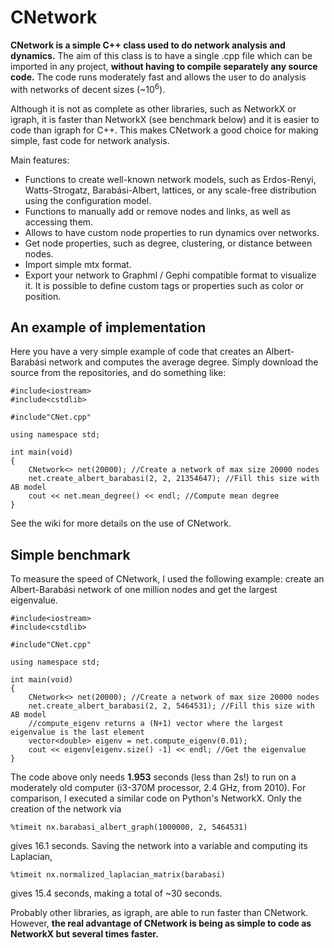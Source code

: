 # CNetwork


**CNetwork is a simple C++ class used to do network analysis and dynamics.** The aim of this class is to have a single .cpp file which can be imported in any project, **without having to compile separately any source code.** The code runs moderately fast and allows the user to do analysis with networks of decent sizes (~10<sup>6</sup>). 

Although it is not as complete as other libraries, such as NetworkX or igraph, it is faster than NetworkX (see benchmark below) and it is easier to code than igraph for C++. 
This makes CNetwork a good choice for making simple, fast code for network analysis.

Main features:

- Functions to create well-known network models, such as Erdos-Renyi, Watts-Strogatz, Barabási-Albert, lattices, or any scale-free distribution using the configuration model.
- Functions to manually add or remove nodes and links, as well as accessing them. 
- Allows to have custom node properties to run dynamics over networks. 
- Get node properties, such as degree, clustering, or distance between nodes.
- Import simple mtx format.
- Export your network to Graphml / Gephi compatible format to visualize it. It is possible to define custom tags or properties such as color or position.

## An example of implementation

Here you have a very simple example of code that creates an Albert-Barabási network and computes the average degree. Simply download the source from the repositories, and do something like:

    #include<iostream>
    #include<cstdlib>
    
    #include"CNet.cpp"
    
    using namespace std;
    
    int main(void)
    {
        CNetwork<> net(20000); //Create a network of max size 20000 nodes
        net.create_albert_barabasi(2, 2, 21354647); //Fill this size with AB model
        cout << net.mean_degree() << endl; //Compute mean degree
    }


See the wiki for more details on the use of CNetwork.

## Simple benchmark

To measure the speed of CNetwork, I used the following example: create an Albert-Barabási network of one million nodes and get the largest eigenvalue.

    #include<iostream>
    #include<cstdlib>
    
    #include"CNet.cpp"
    
    using namespace std;
    
    int main(void)
    {
        CNetwork<> net(20000); //Create a network of max size 20000 nodes
        net.create_albert_barabasi(2, 2, 5464531); //Fill this size with AB model
        //compute_eigenv returns a (N+1) vector where the largest eigenvalue is the last element
        vector<double> eigenv = net.compute_eigenv(0.01);
        cout << eigenv[eigenv.size() -1] << endl; //Get the eigenvalue
    }


The code above only needs **1.953** seconds (less than 2s!) to run on a moderately old computer (i3-370M processor, 2.4 GHz, from 2010). For comparison, I executed a similar code on Python's NetworkX. Only the creation of the network via

    %timeit nx.barabasi_albert_graph(1000000, 2, 5464531) 

gives 16.1 seconds. Saving the network into a variable and computing its Laplacian, 

    %timeit nx.normalized_laplacian_matrix(barabasi)

gives 15.4 seconds, making a total of ~30 seconds.  

Probably other libraries, as igraph, are able to run faster than CNetwork. However, **the real advantage of CNetwork is being as simple to code as NetworkX but several times faster.** 
